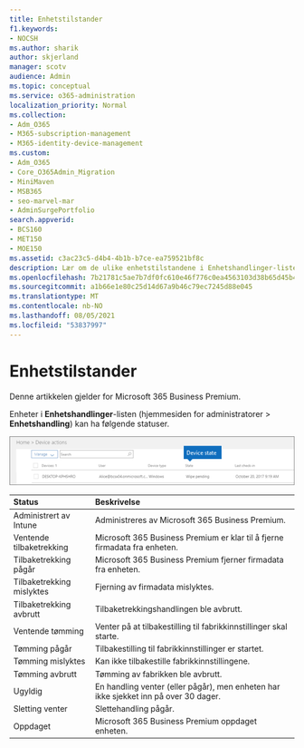 ```yaml
---
title: Enhetstilstander
f1.keywords:
- NOCSH
ms.author: sharik
author: skjerland
manager: scotv
audience: Admin
ms.topic: conceptual
ms.service: o365-administration
localization_priority: Normal
ms.collection:
- Adm_O365
- M365-subscription-management
- M365-identity-device-management
ms.custom:
- Adm_O365
- Core_O365Admin_Migration
- MiniMaven
- MSB365
- seo-marvel-mar
- AdminSurgePortfolio
search.appverid:
- BCS160
- MET150
- MOE150
ms.assetid: c3ac23c5-d4b4-4b1b-b7ce-ea759521bf8c
description: Lær om de ulike enhetstilstandene i Enhetshandlinger-listen i hjemmesiden for administratorer i Microsoft 365 for bedrifter.
ms.openlocfilehash: 7b21781c5ae7b7df0fc610e46f776c0ea4563103d38b65d45b437c951426ea5b
ms.sourcegitcommit: a1b66e1e80c25d14d67a9b46c79ec7245d88e045
ms.translationtype: MT
ms.contentlocale: nb-NO
ms.lasthandoff: 08/05/2021
ms.locfileid: "53837997"
---
```

# <a name="device-states"></a>Enhetstilstander

Denne artikkelen gjelder for Microsoft 365 Business Premium.

Enheter i **Enhetshandlinger**-listen (hjemmesiden for administratorer \> **Enhetshandling**) kan ha følgende statuser.
  
![In the Device actions list, you can see the Devices states.](../media/a621c47e-45d9-4e1a-beb9-c03254d40c1d.png)
  
|**Status**|**Beskrivelse**|
|:-----|:-----|
|Administrert av Intune  <br/> |Administreres av Microsoft 365 Business Premium.  <br/> |
|Ventende tilbaketrekking  <br/> |Microsoft 365 Business Premium er klar til å fjerne firmadata fra enheten.  <br/> |
|Tilbaketrekking pågår  <br/> |Microsoft 365 Business Premium fjerner firmadata fra enheten.  <br/> |
|Tilbaketrekking mislyktes  <br/> | Fjerning av firmadata mislyktes.  <br/> |
|Tilbaketrekking avbrutt  <br/> |Tilbaketrekkingshandlingen ble avbrutt.  <br/> |
|Ventende tømming  <br/> |Venter på at tilbakestilling til fabrikkinnstillinger skal starte.  <br/> |
|Tømming pågår  <br/> |Tilbakestilling til fabrikkinnstillinger er startet.  <br/> |
|Tømming mislyktes  <br/> |Kan ikke tilbakestille fabrikkinnstillingene.  <br/> |
|Tømming avbrutt  <br/> |Tømming av fabrikken ble avbrutt.  <br/> |
|Ugyldig  <br/> |En handling venter (eller pågår), men enheten har ikke sjekket inn på over 30 dager.  <br/> |
|Sletting venter  <br/> |Slettehandling pågår.  <br/> |
|Oppdaget  <br/> |Microsoft 365 Business Premium oppdaget enheten.  <br/> |
   
